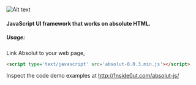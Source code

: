 ![Alt text](http://www.1nside0ut.com/absolut-js/images/logo.svg "AbsolutJS")

#### JavaScript UI framework that works on absolute HTML.

##### Usage:

Link Absolut to your web page,

```html
<script type='text/javascript' src='absolut-0.0.3.min.js'></script>
```

Inspect the code demo examples at http://1nside0ut.com/absolut-js/